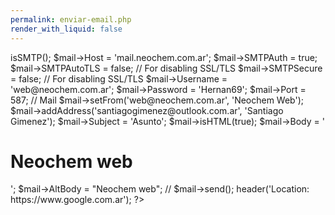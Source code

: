 ```yaml
---
permalink: enviar-email.php
render_with_liquid: false
---
```


<?php
use PHPMailer\PHPMailer\PHPMailer;
use PHPMailer\PHPMailer\SMTP;
use PHPMailer\PHPMailer\Exception;
require('phpmailer/PHPMailer.php');
require('phpmailer/SMTP.php');
require('phpmailer/Exception.php');
$mail = new PHPMailer;
// SMTP
$mail->isSMTP();
$mail->Host = 'mail.neochem.com.ar';
$mail->SMTPAuth = true;
$mail->SMTPAutoTLS = false; // For disabling SSL/TLS
$mail->SMTPSecure = false; // For disabling SSL/TLS
$mail->Username = 'web@neochem.com.ar';
$mail->Password = 'Hernan69';
$mail->Port = 587;
// Mail
$mail->setFrom('web@neochem.com.ar', 'Neochem Web');
$mail->addAddress('santiagogimenez@outlook.com.ar', 'Santiago Gimenez');
$mail->Subject = 'Asunto';
$mail->isHTML(true);
$mail->Body = '<h1>Neochem web</h1>';
$mail->AltBody = "Neochem web";
// $mail->send();
header('Location: https://www.google.com.ar');
?>